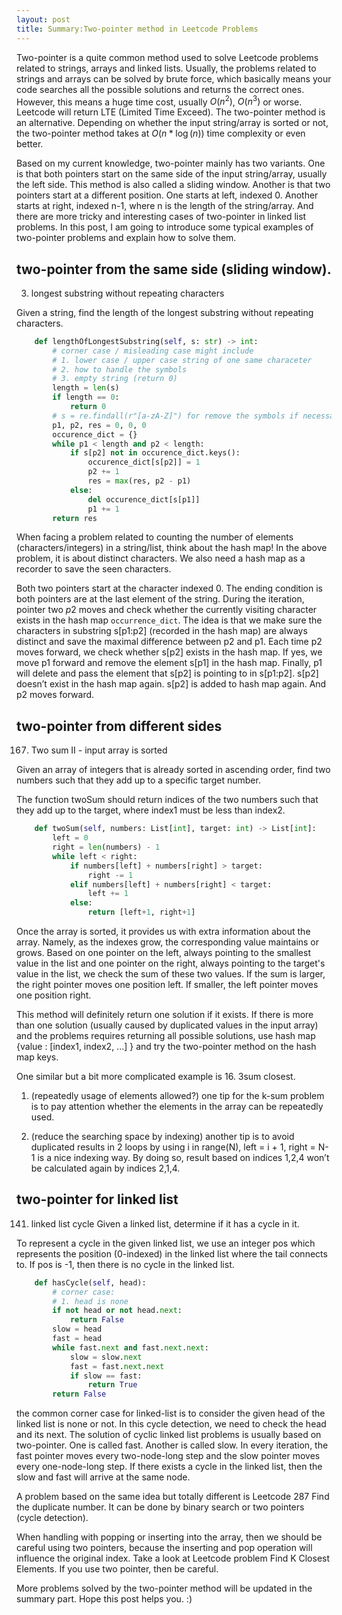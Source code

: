 ```yaml
---
layout: post
title: Summary:Two-pointer method in Leetcode Problems
---
```

Two-pointer is a quite common method used to solve Leetcode problems related to strings, arrays and linked lists. Usually, the problems related to strings and arrays can be solved by brute force, which basically means your code searches all the possible solutions and returns the correct ones. However, this means a huge time cost, usually $O(n^2)$, $O(n^3)$ or worse. Leetcode will return LTE (Limited Time Exceed). The two-pointer method is an alternative. Depending on whether the input string/array is sorted or not, the two-pointer method takes at $O(n*\log(n))$ time complexity or even better.

Based on my current knowledge, two-pointer mainly has two variants. One is that both pointers start on the same side of the input string/array, usually the left side. This method is also called a sliding window. Another is that two pointers start at a different position. One starts at left, indexed 0. Another starts at right, indexed n-1, where n is the length of the string/array. And there are more tricky and interesting cases of two-pointer in linked list problems. In this post, I am going to introduce some typical examples of two-pointer problems and explain how to solve them.

## two-pointer from the same side (sliding window).
3. longest substring without repeating characters

Given a string, find the length of the longest substring without repeating characters.

```python
    def lengthOfLongestSubstring(self, s: str) -> int:
        # corner case / misleading case might include 
        # 1. lower case / upper case string of one same characeter
        # 2. how to handle the symbols
        # 3. empty string (return 0)
        length = len(s)
        if length == 0:
            return 0
        # s = re.findall(r"[a-zA-Z]") for remove the symbols if necessary
        p1, p2, res = 0, 0, 0
        occurence_dict = {}
        while p1 < length and p2 < length:
            if s[p2] not in occurence_dict.keys():
                occurence_dict[s[p2]] = 1
                p2 += 1
                res = max(res, p2 - p1)
            else:
                del occurence_dict[s[p1]]
                p1 += 1
        return res
```        

When facing a problem related to counting the number of elements (characters/integers) in a string/list, think about the hash map! In the above problem, it is about distinct characters. We also need a hash map as a recorder to save the seen characters. 

Both two pointers start at the character indexed 0. The ending condition is both pointers are at the last element of the string. During the iteration, pointer two $p2$ moves and check whether the currently visiting character exists in the hash map `occurrence_dict`. The idea is that we make sure the characters in substring s[p1:p2] (recorded in the hash map) are always distinct and save the maximal difference between p2 and p1. Each time p2 moves forward, we check whether s[p2] exists in the hash map. If yes, we move p1 forward and remove the element s[p1] in the hash map. Finally, p1 will delete and pass the element that s[p2] is pointing to in s[p1:p2]. s[p2] doesn’t exist in the hash map again. s[p2] is added to hash map again. And p2 moves forward.

## two-pointer from different sides
167. Two sum II - input array is sorted

Given an array of integers that is already sorted in ascending order, find two numbers such that they add up to a specific target number.

The function twoSum should return indices of the two numbers such that they add up to the target, where index1 must be less than index2.

```python
    def twoSum(self, numbers: List[int], target: int) -> List[int]:
        left = 0
        right = len(numbers) - 1
        while left < right:
            if numbers[left] + numbers[right] > target:
                right -= 1
            elif numbers[left] + numbers[right] < target:
                left += 1
            else:
                return [left+1, right+1]
```                

Once the array is sorted, it provides us with extra information about the array. Namely, as the indexes grow, the corresponding value maintains or grows. Based on one pointer on the left, always pointing to the smallest value in the list and one pointer on the right, always pointing to the target's value in the list, we check the sum of these two values. If the sum is larger, the right pointer moves one position left. If smaller, the left pointer moves one position right. 

This method will definitely return one solution if it exists. If there is more than one solution (usually caused by duplicated values in the input array) and the problems requires returning all possible solutions, use hash map {value : [index1, index2, ...] } and try the two-pointer method on the hash map keys.

One similar but a bit more complicated example is 16. 3sum closest.

1. (repeatedly usage of elements allowed?) one tip for the k-sum problem is to pay attention whether the elements in the array can be repeatedly used. 

2. (reduce the searching space by indexing) another tip is to avoid duplicated results in 2 loops by using i in range(N), left = i + 1, right = N-1 is a nice indexing way. By doing so, result based on indices 1,2,4 won’t be calculated again by indices 2,1,4.

## two-pointer for linked list
141. linked list cycle
Given a linked list, determine if it has a cycle in it.

To represent a cycle in the given linked list, we use an integer pos which represents the position (0-indexed) in the linked list where the tail connects to. If pos is -1, then there is no cycle in the linked list.
```python
    def hasCycle(self, head):
        # corner case:
        # 1. head is none
        if not head or not head.next:
            return False
        slow = head
        fast = head
        while fast.next and fast.next.next:
            slow = slow.next
            fast = fast.next.next
            if slow == fast:
                return True
        return False
```

the common corner case for linked-list is to consider the given head of the linked list is none or not. In this cycle detection, we need to check the head and its next. The solution of cyclic linked list problems is usually based on two-pointer. One is called fast. Another is called slow. In every iteration, the fast pointer moves every two-node-long step and the slow pointer moves every one-node-long step. If there exists a cycle in the linked list, then the slow and fast will arrive at the same node.

A problem based on the same idea but totally different is Leetcode 287 Find the duplicate number. It can be done by binary search or two pointers (cycle detection).

When handling with popping or inserting into the array, then we should be careful using two pointers, because the inserting and pop operation will influence the original index. Take a look at Leetcode problem Find K Closest Elements. If you use two pointer, then be careful.

More problems solved by the two-pointer method will be updated in the summary part. Hope this post helps you. :)

